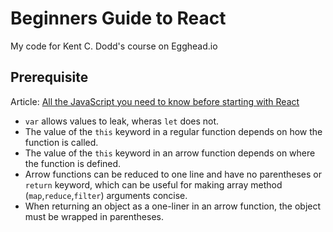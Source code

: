 # Beginners Guide to React
 My code for Kent C. Dodd's course on Egghead.io

## Prerequisite

Article: [All the JavaScript you need to know before starting with React](https://jscomplete.com/learn/javascript-for-react)

* `var` allows values to leak, wheras `let` does not.
* The value of the `this` keyword in a regular function depends on how the function is called.
* The value of the `this` keyword in an arrow function depends on where the function is defined.
* Arrow functions can be reduced to one line and have no parentheses or `return` keyword, which can be useful for making array method (`map`,`reduce`,`filter`) arguments concise.
* When returning an object as a one-liner in an arrow function, the object must be wrapped in parentheses.

